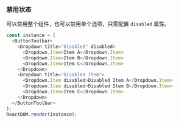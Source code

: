 ### 禁用状态

可以禁用整个组件，也可以禁用单个选项，只需配置 `disabled` 属性。

<!--start-code-->

```js
const instance = (
  <ButtonToolbar>
    <Dropdown title="Disabled" disabled>
      <Dropdown.Item>Item A</Dropdown.Item>
      <Dropdown.Item>Item B</Dropdown.Item>
      <Dropdown.Item>Item C</Dropdown.Item>
    </Dropdown>
    <Dropdown title="Disabled Item">
      <Dropdown.Item disabled>Disabled Item A</Dropdown.Item>
      <Dropdown.Item disabled>Disabled Item B</Dropdown.Item>
      <Dropdown.Item>Item C</Dropdown.Item>
    </Dropdown>
  </ButtonToolbar>
);
ReactDOM.render(instance);
```

<!--end-code-->
